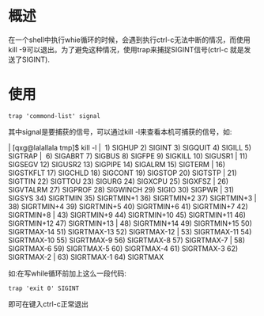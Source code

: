 概述
====

在一个shell中执行whie循环的时候，会遇到执行ctrl-c无法中断的情况，而使用kill
-9可以退出。为了避免这种情况，使用trap来捕捉SIGINT信号(ctrl-c
就是发送了SIGINT).

使用
====

`trap 'commond-list' signal`

其中signal是要捕获的信号，可以通过kill -l来查看本机可捕获的信号，如:

| \[qxg\@lalallala tmp\]\$ kill -l
|  1) SIGHUP 2) SIGINT 3) SIGQUIT 4) SIGILL 5) SIGTRAP
|  6) SIGABRT 7) SIGBUS 8) SIGFPE 9) SIGKILL 10) SIGUSR1
| 11) SIGSEGV 12) SIGUSR2 13) SIGPIPE 14) SIGALRM 15) SIGTERM
| 16) SIGSTKFLT 17) SIGCHLD 18) SIGCONT 19) SIGSTOP 20) SIGTSTP
| 21) SIGTTIN 22) SIGTTOU 23) SIGURG 24) SIGXCPU 25) SIGXFSZ
| 26) SIGVTALRM 27) SIGPROF 28) SIGWINCH 29) SIGIO 30) SIGPWR
| 31) SIGSYS 34) SIGRTMIN 35) SIGRTMIN+1 36) SIGRTMIN+2 37) SIGRTMIN+3
| 38) SIGRTMIN+4 39) SIGRTMIN+5 40) SIGRTMIN+6 41) SIGRTMIN+7 42)
  SIGRTMIN+8
| 43) SIGRTMIN+9 44) SIGRTMIN+10 45) SIGRTMIN+11 46) SIGRTMIN+12 47)
  SIGRTMIN+13
| 48) SIGRTMIN+14 49) SIGRTMIN+15 50) SIGRTMAX-14 51) SIGRTMAX-13 52)
  SIGRTMAX-12
| 53) SIGRTMAX-11 54) SIGRTMAX-10 55) SIGRTMAX-9 56) SIGRTMAX-8 57)
  SIGRTMAX-7
| 58) SIGRTMAX-6 59) SIGRTMAX-5 60) SIGRTMAX-4 61) SIGRTMAX-3 62)
  SIGRTMAX-2
| 63) SIGRTMAX-1 64) SIGRTMAX

如:在写while循环前加上这么一段代码:

``` {.shell}
trap 'exit 0' SIGINT
```

即可在键入ctrl-c正常退出
